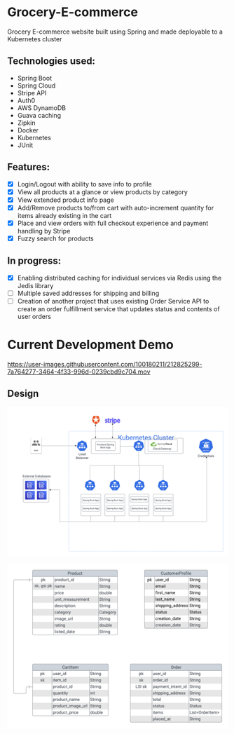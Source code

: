 # Grocery-E-commerce
Grocery E-commerce website built using Spring and made deployable to a Kubernetes cluster

## Technologies used:
- Spring Boot
- Spring Cloud
- Stripe API
- Auth0
- AWS DynamoDB
- Guava caching
- Zipkin
- Docker
- Kubernetes
- JUnit

## Features:
- [x] Login/Logout with ability to save info to profile
- [x] View all products at a glance or view products by category
- [x] View extended product info page
- [x] Add/Remove products to/from cart with auto-increment quantity for items already existing in the cart
- [x] Place and view orders with full checkout experience and payment handling by Stripe
- [x] Fuzzy search for products
## In progress:
- [x] Enabling distributed caching for individual services via Redis using the Jedis library
- [ ] Multiple saved addresses for shipping and billing
- [ ] Creation of another project that uses existing Order Service API to create an order fulfillment service that updates status and contents of user orders

# Current Development Demo


https://user-images.githubusercontent.com/100180211/212825299-7a764277-3464-4f33-996d-0239cbd9c704.mov

## Design

![Architecture diagram](design_diagrams/architecture_diagram.png)

![Database ER diagram](design_diagrams/database_ER_diagram.png)
